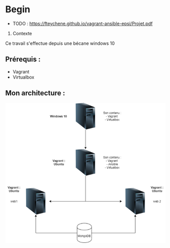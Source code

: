 # Begin

- TODO : https://fteychene.github.io/vagrant-ansible-epsi/Projet.pdf

1. Contexte 

Ce travail s'effectue depuis une bécane windows 10 

## Prérequis :

- Vagrant 
- Virtualbox

## Mon architecture :

![Image of Architecture](https://github.com/alexandreludmer/replicationVm/blob/master/Untitled%20Diagram.png)



